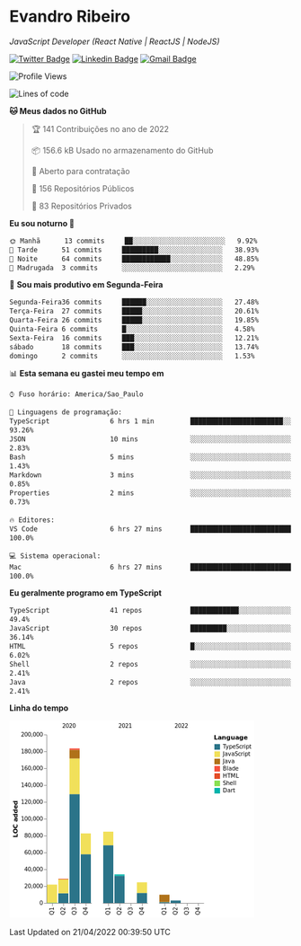 # Evandro **Ribeiro**

*JavaScript Developer (React Native | ReactJS | NodeJS)*

[![Twitter Badge](https://img.shields.io/badge/-@ribeiroevandro-201B2D?style=flat-square&labelColor=201B2D&logo=twitter&logoColor=white&link=https://twitter.com/ribeiroevandro)](https://twitter.com/ribeiroevandro) 
[![Linkedin Badge](https://img.shields.io/badge/-Evandro%20Ribeiro-201B2D?style=flat-square&logo=Linkedin&logoColor=white&link=https://www.linkedin.com/in/ribeiroevandro)](https://www.linkedin.com/in/ribeiroevandro) 
[![Gmail Badge](https://img.shields.io/badge/-oi@ribeiroevandro.com.br-201B2D?style=flat-square&logo=Gmail&logoColor=white&link=mailto:oi@ribeiroevandro.com.br)](mailto:oi@ribeiroevandro.com.br)


<!--START_SECTION:waka-->
![Profile Views](http://img.shields.io/badge/Visualizac%C3%B5es%20do%20perfil-0-blue)

![Lines of code](https://img.shields.io/badge/Desde%20o%20Hello%20World%20eu%20escrevi-473%20Thousand%20linhas%20de%20c%C3%B3digo-blue)

**🐱 Meus dados no GitHub** 

> 🏆 141 Contribuições no ano de 2022
 > 
> 📦 156.6 kB Usado no armazenamento do GitHub 
 > 
> 💼 Aberto para contratação
 > 
> 📜 156 Repositórios Públicos 
 > 
> 🔑 83 Repositórios Privados  
 > 
**Eu sou noturno 🦉** 

```text
🌞 Manhã      13 commits     ██░░░░░░░░░░░░░░░░░░░░░░░   9.92% 
🌆 Tarde      51 commits     █████████░░░░░░░░░░░░░░░░   38.93% 
🌃 Noite      64 commits     ████████████░░░░░░░░░░░░░   48.85% 
🌙 Madrugada  3 commits      ░░░░░░░░░░░░░░░░░░░░░░░░░   2.29%

```
📅 **Sou mais produtivo em Segunda-Feira** 

```text
Segunda-Feira36 commits     ██████░░░░░░░░░░░░░░░░░░░   27.48% 
Terça-Feira  27 commits     █████░░░░░░░░░░░░░░░░░░░░   20.61% 
Quarta-Feira 26 commits     █████░░░░░░░░░░░░░░░░░░░░   19.85% 
Quinta-Feira 6 commits      █░░░░░░░░░░░░░░░░░░░░░░░░   4.58% 
Sexta-Feira  16 commits     ███░░░░░░░░░░░░░░░░░░░░░░   12.21% 
sábado       18 commits     ███░░░░░░░░░░░░░░░░░░░░░░   13.74% 
domingo      2 commits      ░░░░░░░░░░░░░░░░░░░░░░░░░   1.53%

```


📊 **Esta semana eu gastei meu tempo em** 

```text
⌚︎ Fuso horário: America/Sao_Paulo

💬 Linguagens de programação: 
TypeScript               6 hrs 1 min         ███████████████████████░░   93.26% 
JSON                     10 mins             ░░░░░░░░░░░░░░░░░░░░░░░░░   2.83% 
Bash                     5 mins              ░░░░░░░░░░░░░░░░░░░░░░░░░   1.43% 
Markdown                 3 mins              ░░░░░░░░░░░░░░░░░░░░░░░░░   0.85% 
Properties               2 mins              ░░░░░░░░░░░░░░░░░░░░░░░░░   0.73%

🔥 Editores: 
VS Code                  6 hrs 27 mins       █████████████████████████   100.0%

💻 Sistema operacional: 
Mac                      6 hrs 27 mins       █████████████████████████   100.0%

```

**Eu geralmente programo em TypeScript** 

```text
TypeScript               41 repos            ████████████░░░░░░░░░░░░░   49.4% 
JavaScript               30 repos            █████████░░░░░░░░░░░░░░░░   36.14% 
HTML                     5 repos             █░░░░░░░░░░░░░░░░░░░░░░░░   6.02% 
Shell                    2 repos             ░░░░░░░░░░░░░░░░░░░░░░░░░   2.41% 
Java                     2 repos             ░░░░░░░░░░░░░░░░░░░░░░░░░   2.41%

```


**Linha do tempo**

![Chart not found](https://raw.githubusercontent.com/ribeiroevandro/ribeiroevandro/master/charts/bar_graph.png) 


 Last Updated on 21/04/2022 00:39:50 UTC
<!--END_SECTION:waka-->
